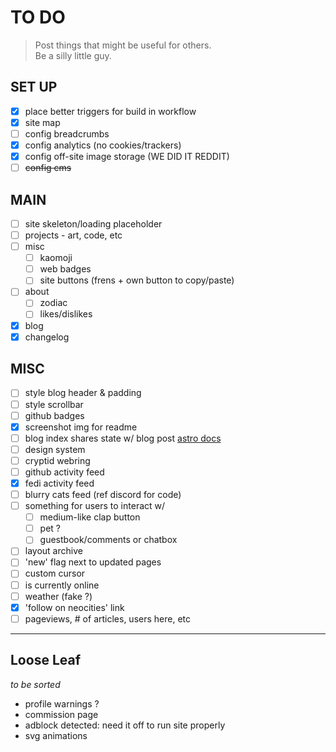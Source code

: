 # TO DO

> Post things that might be useful for others.  
> Be a silly little guy.

## SET UP

- [x] place better triggers for build in workflow
- [x] site map
- [ ] config breadcrumbs
- [x] config analytics (no cookies/trackers)
- [x] config off-site image storage (WE DID IT REDDIT)
- [ ] ~~config cms~~

## MAIN

- [ ] site skeleton/loading placeholder
- [ ] projects - art, code, etc
- [ ] misc
  - [ ] kaomoji
  - [ ] web badges
  - [ ] site buttons (frens + own button to copy/paste)
- [ ] about
  - [ ] zodiac
  - [ ] likes/dislikes
- [x] blog
- [x] changelog

## MISC

- [ ] style blog header & padding
- [ ] style scrollbar
- [ ] github badges
- [x] screenshot img for readme
- [ ] blog index shares state w/ blog post [astro docs](https://docs.astro.build/en/recipes/sharing-state/)
- [ ] design system
- [ ] cryptid webring
- [ ] github activity feed
- [x] fedi activity feed
- [ ] blurry cats feed (ref discord for code)
- [ ] something for users to interact w/
  - [ ] medium-like clap button
  - [ ] pet ?
  - [ ] guestbook/comments or chatbox
- [ ] layout archive
- [ ] 'new' flag next to updated pages
- [ ] custom cursor
- [ ] is currently online
- [ ] weather (fake ?)
- [x] 'follow on neocities' link
- [ ] pageviews, # of articles, users here, etc

---

## Loose Leaf

_to be sorted_

- profile warnings ?
- commission page
- adblock detected: need it off to run site properly
- svg animations
